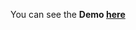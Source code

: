 
You can see the **Demo [here](https://gizemnkorkmaz.github.io/javascript30/25%20-%20Event%20Capture,%20Propagation,%20Bubbling%20and%20Once/index.html)**